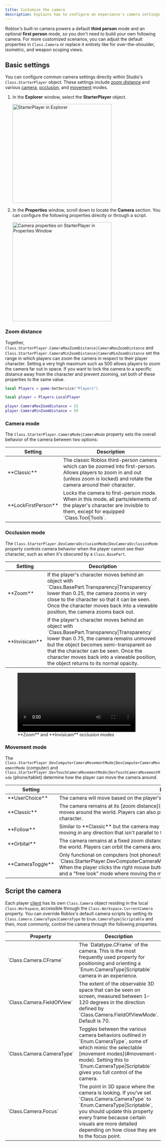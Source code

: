```yaml
---
title: Customize the camera
description: Explains how to configure an experience's camera settings.
---
```


Roblox's built-in camera powers a default **third person** mode and an optional **first person** mode, so you don't need to build your own following camera. For more customized scenarios, you can adjust the default properties in `Class.Camera` or replace it entirely like for over-the-shoulder, isometric, and weapon scoping views.

## Basic settings

You can configure common camera settings directly within Studio's `Class.StarterPlayer` object. These settings include [zoom distance](#zoom-distance) and various [camera](#camera-mode), [occlusion](#occlusion-mode), and [movement](#movement-mode) modes.

1. In the **Explorer** window, select the **StarterPlayer** object.

   <img src="../assets/studio/explorer/StarterPlayer.png" width="320" alt="StarterPlayer in Explorer" />

1. In the **Properties** window, scroll down to locate the **Camera** section. You can configure the following properties directly or through a script.

   <img src="../assets/studio/properties/StarterPlayer-Camera-Group.png" width="320" alt="Camera properties on StarterPlayer in Properties Window" />

### Zoom distance

Together, `Class.StarterPlayer.CameraMaxZoomDistance|CameraMaxZoomDistance` and `Class.StarterPlayer.CameraMinZoomDistance|CameraMinZoomDistance` set the range in which players can zoom the camera in respect to their player character. Setting a very high maximum such as 500 allows players to zoom the camera far out in space. If you want to lock the camera to a specific distance away from the character and prevent zooming, set both of these properties to the same value.

```lua title="LocalScript - Camera Zoom Range" highlight="5,6"
local Players = game:GetService("Players")

local player = Players.LocalPlayer

player.CameraMaxZoomDistance = 25
player.CameraMinZoomDistance = 50
```

### Camera mode

The `Class.StarterPlayer.CameraMode|CameraMode` property sets the overall behavior of the camera between two options:

<table>
<thead>
  <tr>
    <th>Setting</th>
    <th>Description</th>
  </tr>
</thead>
<tbody>
  <tr>
    <td>**Classic**</td>
    <td>The classic Roblox third-person camera which can be zoomed into first-person. Allows players to zoom in and out (unless zoom is locked) and rotate the camera around their character.</td>
  </tr>
  <tr>
    <td>**LockFirstPerson**</td>
    <td>Locks the camera to first-person mode. When in this mode, all parts/elements of the player's character are invisible to them, except for equipped `Class.Tool|Tools`.</td>
  </tr>
</tbody>
</table>

### Occlusion mode

The `Class.StarterPlayer.DevCameraOcclusionMode|DevCameraOcclusionMode` property controls camera behavior when the player cannot see their character, such as when it's obscured by a `Class.BasePart`.

<table>
<thead>
  <tr>
    <th>Setting</th>
    <th>Description</th>
  </tr>
</thead>
<tbody>
  <tr>
    <td>**Zoom**</td>
    <td>If the player's character moves behind an object with `Class.BasePart.Transparency|Transparency` lower than 0.25, the camera zooms in very close to the character so that it can be seen. Once the character moves back into a viewable position, the camera zooms back out.</td>
  </tr>
  <tr>
    <td>**Invisicam**</td>
    <td>If the player's character moves behind an object with `Class.BasePart.Transparency|Transparency` lower than 0.75, the camera remains unmoved but the object becomes semi-transparent so that the character can be seen. Once the character moves back into a viewable position, the object returns to its normal opacity.</td>
  </tr>
</tbody>
</table>

<figure>
  <video controls src="../assets/workspace/camera/Camera-Occlusion.mp4" width="90%" alt="Camera occlusion mode: Zoom vs. Invisicam"></video>
  <figcaption>**Zoom** and **Invisicam** occlusion modes</figcaption>
</figure>

### Movement mode

The `Class.StarterPlayer.DevComputerCameraMovementMode|DevComputerCameraMovementMode` (computer) and `Class.StarterPlayer.DevTouchCameraMovementMode|DevTouchCameraMovementMode` (phone/tablet) determine how the player can move the camera around.

<table>
<thead>
  <tr>
    <th>Setting</th>
    <th>Description</th>
  </tr>
</thead>
<tbody>
  <tr>
    <td>**UserChoice**</td>
    <td>The camera will move based on the player's in-experience camera settings.</td>
  </tr>
  <tr>
    <td>**Classic**</td>
    <td>The camera remains at its [zoom distance](#zoom-distance), tracking the player's character as it moves around the world. Players can also pitch the camera view up/down and orbit it around their character.</td>
  </tr>
  <tr>
    <td>**Follow**</td>
    <td>Similar to **Classic** but the camera may rotate slightly to face the player's character if they're moving in any direction that isn't parallel to the camera's facing direction.</td>
  </tr>
  <tr>
    <td>**Orbital**</td>
    <td>The camera remains at a fixed zoom distance and tracks the player's character as it moves around the world. Players can orbit the camera around their character but can't pitch the view up or down.</td>
  </tr>
  <tr>
    <td>**CameraToggle**</td>
    <td>Only functional on computers (not phones/tablets) through `Class.StarterPlayer.DevComputerCameraMovementMode|DevComputerCameraMovementMode`. When the player clicks the right mouse button, the camera toggles between **Classic** mode and a "free&nbsp;look" mode where moving the mouse looks around the world.</td>
  </tr>
</tbody>
</table>

## Script the camera

Each player [client](../projects/client-server.md) has its own `Class.Camera` object residing in the local `Class.Workspace`, accessible through the `Class.Workspace.CurrentCamera` property. You can override Roblox's default camera scripts by setting its `Class.Camera.CameraType|CameraType` to `Enum.CameraType|Scriptable` and then, most commonly, control the camera through the following properties.

<table>
<thead>
  <tr>
    <th>Property</th>
    <th>Description</th>
  </tr>
</thead>
<tbody>
  <tr>
    <td>`Class.Camera.CFrame`</td>
    <td>The `Datatype.CFrame` of the camera. This is the most frequently used property for positioning and orienting a `Enum.CameraType|Scriptable` camera in an experience.</td>
  </tr>
  <tr>
    <td>`Class.Camera.FieldOfView`</td>
<td>The extent of the observable 3D space that can be seen on screen, measured between 1–120 degrees in the direction defined by `Class.Camera.FieldOfViewMode`. Default is 70.</td>
  </tr>
	<tr>
    <td>`Class.Camera.CameraType`</td>
    <td>Toggles between the various camera behaviors outlined in `Enum.CameraType`, some of which mimic the selectable [movement modes](#movement-mode). Setting this to `Enum.CameraType|Scriptable` gives you full control of the camera.</td>
  </tr>
	<tr>
    <td>`Class.Camera.Focus`</td>
    <td>The point in 3D space where the camera is looking. If you've set `Class.Camera.CameraType` to `Enum.CameraType|Scriptable`, you should update this property every frame because certain visuals are more detailed depending on how close they are to the focus point.</td>
  </tr>
</tbody>
</table>
